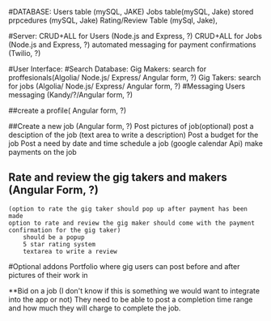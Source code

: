 #DATABASE:
Users table (mySQL, JAKE)
Jobs table(mySQL, Jake)
stored prpcedures (mySQL, Jake)
Rating/Review Table (mySql, Jake),


#Server:
CRUD+ALL for Users (Node.js and Express, ?)
CRUD+ALL for Jobs (Node.js and Express, ?)
automated messaging  for payment confirmations (Twilio, ?)

#User Interface:
#Search Database:
        Gig Makers:
    search for proffesionals(Algolia/ Node.js/ Express/ Angular form, ?)
        Gig Takers:
    search for jobs (Algolia/ Node.js/ Express/ Angular form, ?)
#Messaging Users
    messaging (Kandy/?/Angular form, ?) 


##create a profile( Angular form, ?)
    
##Create a new job (Angular form, ?)
    Post pictures of job(optional)
    post a desciption of the job (text area to write a description)
    Post a budget for the job
    Post a need by date and time
        schedule a job (google calendar Api)
    make payments on the job


## Rate and review the gig takers and makers (Angular Form, ?)
    (option to rate the gig taker should pop up after payment has been made
    option to rate and review the gig maker should come with the payment confirmation for the gig taker)
        should be a popup
        5 star rating system
        textarea to write a review
#Optional addons
Portfolio where gig users can post before and after pictures of their work in

**Bid on a job (I don't know if this is something we would want to integrate into the app or not)
        They need to be able to post a completion time range and how much they will charge to complete the job.


